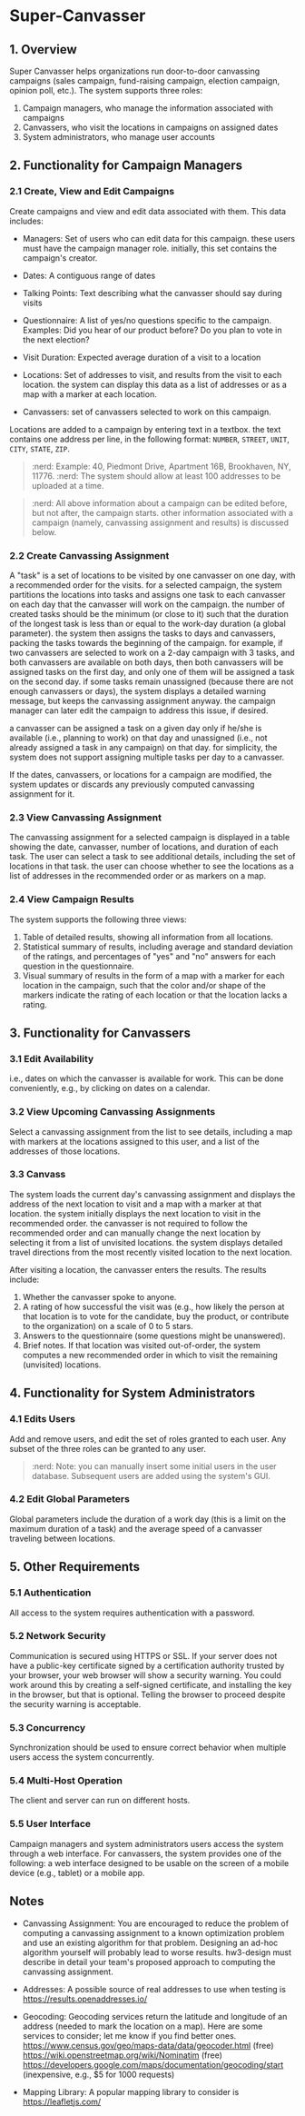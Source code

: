 # Super-Canvasser
## 1. Overview

Super Canvasser helps organizations run door-to-door canvassing campaigns (sales campaign, fund-raising campaign, election campaign, opinion poll, etc.).  The system supports three roles: 
1. Campaign managers, who manage the information associated with campaigns
2. Canvassers, who visit the locations in campaigns on assigned dates
3. System administrators, who manage user accounts

## 2. Functionality for Campaign Managers

### 2.1 Create, View and Edit Campaigns
Create campaigns and view and edit data associated with them.  This data includes:

- Managers: Set of users who can edit data for this campaign.  these users must have the campaign manager role.  initially, this set contains the campaign's creator.

- Dates: A contiguous range of dates

- Talking Points: Text describing what the canvasser should say during visits

- Questionnaire: A list of yes/no questions specific to the campaign.  Examples: Did you hear of our product before?  Do you plan to vote in the next election?

- Visit Duration: Expected average duration of a visit to a location

- Locations: Set of addresses to visit, and results from the visit to each location.  the system can display this data as a list of addresses or as a map with a marker at each location.

- Canvassers: set of canvassers selected to work on this campaign.

Locations are added to a campaign by entering text in a textbox.  the text contains one address per line, in the following format: `NUMBER`, `STREET`, `UNIT`, `CITY`, `STATE`, `ZIP`.  
> :nerd: Example: 40, Piedmont Drive, Apartment 16B, Brookhaven, NY, 11776.
> :nerd: The system should allow at least 100 addresses to be uploaded at a time.

> :nerd: All above information about a campaign can be edited before, but not after, the campaign starts.  other information associated with a campaign (namely, canvassing assignment and results) is discussed below.

### 2.2 Create Canvassing Assignment
A "task" is a set of locations to be visited by one canvasser on one day, with a recommended order for the visits.   for a selected campaign, the system partitions the locations into tasks and assigns one task to each canvasser on each day that the canvasser will work on the campaign.  the number of created tasks should be the minimum (or close to it) such that the duration of the longest task is less than or equal to the work-day duration (a global parameter).  the system then assigns the tasks to days and canvassers, packing the tasks towards the beginning of the campaign.  for example, if two canvassers are selected to work on a 2-day campaign with 3 tasks, and both canvassers are available on both days, then both canvassers will be assigned tasks on the first day, and only one of them will be assigned a task on the second day.  if some tasks remain unassigned (because there are not enough canvassers or days), the system displays a detailed warning message, but keeps the canvassing assignment anyway.  the campaign manager can later edit the campaign to address this issue, if desired.

a canvasser can be assigned a task on a given day only if he/she is available (i.e., planning to work) on that day and unassigned (i.e., not already assigned a task in any campaign) on that day.  for simplicity, the system does not support assigning multiple tasks per day to a canvasser.

If the dates, canvassers, or locations for a campaign are modified, the system updates or discards any previously computed canvassing assignment for it.

### 2.3 View Canvassing Assignment
The canvassing assignment for a selected campaign is displayed in a table showing the date, canvasser, number of locations, and duration of each task.  The user can select a task to see additional details, including the set of locations in that task.  the user can choose whether to see the locations as a list of addresses in the recommended order or as markers on a map.

### 2.4 View Campaign Results
The system supports the following three views:
1. Table of detailed results, showing all information from all locations.
2. Statistical summary of results, including average and standard deviation of the ratings, and percentages of "yes" and "no" answers for each question in the questionnaire.
3. Visual summary of results in the form of a map with a marker for each location in the campaign, such that the color and/or shape of the markers indicate the rating of each location or that the location lacks a rating.

## 3. Functionality for Canvassers

### 3.1 Edit Availability
i.e., dates on which the canvasser is available for work.  This can be done conveniently, e.g., by clicking on dates on a calendar.

### 3.2 View Upcoming Canvassing Assignments
Select a canvassing assignment from the list to see details, including a map with markers at the locations assigned to this user, and a list of the addresses of those locations.

### 3.3 Canvass
The system loads the current day's canvassing assignment and displays the address of the next location to visit and a map with a marker at that location.  the system initially displays the next location to visit in the recommended order.  the canvasser is not required to follow the recommended order and can manually change the next location by selecting it from a list of unvisited locations.  the system displays detailed travel directions from the most recently visited location to the next location.

After visiting a location, the canvasser enters the results.  The results include: 
1. Whether the canvasser spoke to anyone.
2. A rating of how successful the visit was (e.g., how likely the person at that location is to vote for the candidate, buy the product, or contribute to the organization) on a scale of 0 to 5 stars.
3. Answers to the questionnaire (some questions might be unanswered).
4. Brief notes.  If that location was visited out-of-order, the system computes a new recommended order in which to visit the remaining (unvisited) locations.

## 4. Functionality for System Administrators

### 4.1 Edits Users
Add and remove users, and edit the set of roles granted to each user.  Any subset of the three roles can be granted to any user.  
> :nerd: Note: you can manually insert some initial users in the user database.  Subsequent users are added using the system's GUI.

### 4.2 Edit Global Parameters
Global parameters include the duration of a work day (this is a limit on the maximum duration of a task) and the average speed of a canvasser traveling between locations.

## 5. Other Requirements

### 5.1 Authentication
All access to the system requires authentication with a password.

### 5.2 Network Security
Communication is secured using HTTPS or SSL.  If your server does not have a public-key certificate signed by a certification authority trusted by your browser, your web browser will show a security warning.  You could work around this by creating a self-signed certificate, and installing the key in the browser, but that is optional.  Telling the browser to proceed despite the security warning is acceptable.

### 5.3 Concurrency
Synchronization should be used to ensure correct behavior when multiple users access the system concurrently.

### 5.4 Multi-Host Operation
The client and server can run on different hosts.

### 5.5 User Interface
Campaign managers and system administrators users access the system through a web interface.  For canvassers, the system provides one of the following: a web interface designed to be usable on the screen of a mobile device (e.g., tablet) or a mobile app.

## Notes

- Canvassing Assignment: You are encouraged to reduce the problem of computing a canvassing assignment to a known optimization problem and use an existing algorithm for that problem.  Designing an ad-hoc algorithm yourself will probably lead to worse results.  hw3-design must describe in detail your team's proposed approach to computing the canvassing assignment.

- Addresses: A possible source of real addresses to use when testing is 
https://results.openaddresses.io/

- Geocoding: Geocoding services return the latitude and longitude of an address (needed to mark the location on a map).  Here are some services to consider; let me know if you find better ones.
https://www.census.gov/geo/maps-data/data/geocoder.html  (free)
https://wiki.openstreetmap.org/wiki/Nominatim (free)
https://developers.google.com/maps/documentation/geocoding/start
  (inexpensive, e.g., $5 for 1000 requests)

- Mapping Library:  A popular mapping library to consider is https://leafletjs.com/
